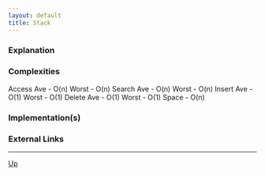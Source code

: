 ```yaml
---
layout: default
title: Stack
---
```


### Explanation

### Complexities

Access		Ave - O(n)		Worst - O(n)
Search		Ave - O(n)		Worst - O(n)
Insert		Ave - O(1)		Worst - O(1)
Delete		Ave - O(1)		Worst - O(1)
Space - O(n)

### Implementation(s)

### External Links

---

[Up](./README.md)
